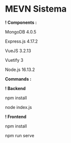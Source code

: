 # MEVN Sistema

**! Components :**

MongoDB 4.0.5

Express.js 4.17.2

VueJS 3.2.13

Vuetify 3

Node.js 16.13.2

**Commands :**

**! Backend**

npm install

node index.js

**! Frontend**

npm install

npm run serve

